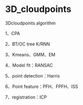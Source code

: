 # 3D_cloudpoints
3Dcloudpoints algorithm

1、CPA

2、BT/OC tree K/RNN

3、Kmeans、GMM、EM

4、Model fit：RANSAC

5、point detection：Harris

6、Point feature：PFH、FPFH、ISS

7、registration：ICP



